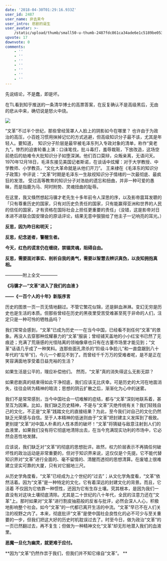 ```yaml
---
date: '2018-04-30T01:29:16.933Z'
user_id: 2487
user_name: 非去来今
user_intro: 悲剧的诞生
user_avatar: >-
    /static/upload/thumb/small50-u-thumb-2487fdc861ca34ade6e1c5189be0536e97b906d7d1b8.png
upvote: 17
downvote: 0
comments:
    - ''
    - ''
    - ''
    - ''
    - ''
    - ''
    - ''
---
```


先说结论，不是蠢，即是坏。

在TL看到知乎推送的一条清华博士的高票答案，在反复确认不是高级黑后，无由的悲从中来，确切说是怒火中烧。

![](https://web.archive.org:443/web/20180529145357im_/https://pincimg.com/posts/6459/e343ff0052da2337468c5e39a23dc8e8.jpg)

“文革”不过半个世纪，那些曾经笼罩人人脸上的阴影如今在哪里？ 也许由于为政治的高压，小百姓习惯用抹掉记忆的方式逃避，但高级知识分子最不该，尤其是年轻人。要知道，  知识分子阶层是最早被毛泽东列入专政对象的清单，称作“臭老九”。惨烈的迫害轮番上演：口诛笔伐，批斗毒打，羞辱栽赃，下放改造，这场空前绝后的劫难令大批知识分子如堕深渊。他们百口莫辩，众叛亲离，无语问天。 1970年12月18日，毛泽东接见美国记者斯诺，在谈话中炫耀：对于大学教授、中学教师、小学教员，“文化大革命就是从他们开刀”。 王来棣在《毛泽东的知识分子政策》中评说：“文革”时期是毛泽东一生敌视知识分子情绪的一次最彻底、最疯狂的发泄。 受过高等教育的知识分子对浩劫的遗忘和扭曲，并非一种可爱的愚昧，而是指鹿为马、阿时附势、灵魂扭曲的耻辱。

在这里，我又倏然想起冯骥才老先生十多年前令人深思的序，以及影帝震耳发聩的「只有尊重历史的国家，只有对历史负责任的国家，只有能赢得亚洲和世界的人民的信任的国家，才有资格在国际社会上担任更重要的责任」（没错，这是影帝对日本进不进联合国安理会的原话评论，结果无意中狠狠给了他主子一记响亮的耳光。）

**反思，因为昨日和明天；**

**反思，纪念逝者，警醒生者。**

**今天，红色的谎言仍在缠绕，禁锢灵魂，阻碍自由。**

**反思，需要面对事实、剖析自我的勇气，需要以智慧去辨识真伪，以良知拥抱真相。**  

————附上全文————

**《冯骥才—“文革”进入了我们的血液 》**

**——《一百个人的十年》新版序言**

历史的图景一页一页无情地翻过。不管它繁花似锦，还是鲜血淋淋。变幻无穷是历史也是生活的本质。但那些曾经在历史的黑夜里受苦受难甚至死于非命的人们，注定只是一种可怜的牺牲品吗？

我们常常会感到，“文革”已成为历史一一在当今中国，已经看不到任何“文革”的景象。再没人去穿那种炫耀暴力的“文革”服装；曾经铺天盖地的小小红宝书已然了无痕迹；充满了荒唐感的光怪陆离的领袖像章也只有在古董市场里才能见到；“文革”话语几乎成了一种笑料。连那些面孔肃杀的“阶级斗争脸儿”和一直盘踞到八十年代的“左爷”们，今儿一个都见不到了。而曾经千千万万的受难者呢，是不是正在笑容满面地享受着日益充裕的生活？

如果生活是公平的，理应补偿他们。 然而，“文革”真的消失得这么无影无踪？

如果悲剧真的结束得如此干净彻底，我们应该无比庆幸。可是历史的大河在地面消失，往往会转为精神的暗流；思想的阴云扩散之后，渐渐化为心中的迷雾。

我们不是常常感到，当今中国社会一切难解的症结，都与“文革”深刻地联系着，甚至互为因果。比如，我们缺乏历史精神，不是与“文革”灭绝传统有关？我们轻贱自己的文化，不正是“文革”践踏文化的直接结果？为此，至今我们对自己的文化仍然缺乏光荣感与自信。至于人本精神的低迷则由于“文革”把封建主义发挥到了极致。更别提“文革”对中国人朴素的人性本质的破坏！“文革”将猜疑与敌意注射到人们的血液里，如果我们没有将它彻底地清除出去，在当今充满现实功利的市场中，它必然会恶性地发酵。

应该说，我们缺乏对“文革”的彻底的思想批评。故然，权力阶层表示不再搞任何破坏性的政治运动是非常重要的，但对于知识界来说，这仅仅是个先提。它不能代替知识界对“文革”进行全面的、毫不留情的、清醒而透彻的思想清算。在废墟上很难建立坚实可靠的大厦，只有对它掘地三尺。

从历史学角度看，“文革”已经成为上个世纪的“过去”；从文化学角度看，“文革”依然活着。因为“文革”是一种特定的文化，它有着深远的封建文化的背景。而且，它活着 不仅因为它依靠一种惯性，还因为它有生存土壤。究其根本，是因为我们一直没有对这块土壤彻底清除。尤其是二十世纪的八十年代，全民的注意力还在“文革”上。那时如果对“文革”进行割皮抽筋般的反省与批评，必然会深人人心，积极地影响整个社会。如今“文革”的一代都已离开生活的中流。“文革”早已不在人们关注的视野之内了。本来，彻底批评“文革”是使中国社会良性化的必不可少与至关重要的一步，但我们把这大好的历史时机耽误过去了。时至今日，做为政治“文革”的一页已然翻过去，再不复生；但做为一种精神文化“文革”却无形地潜入我们的血液里。

**恶魔一旦化为幽灵，就更难于应付。**

**因为“文革”仍然作祟于我们，但我们并不知它缘自“文革”。 **

